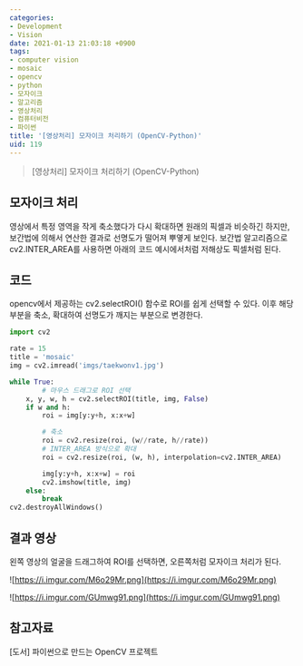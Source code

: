 ```yaml
---
categories:
- Development
- Vision
date: 2021-01-13 21:03:18 +0900
tags:
- computer vision
- mosaic
- opencv
- python
- 모자이크
- 알고리즘
- 영상처리
- 컴퓨터비전
- 파이썬
title: '[영상처리] 모자이크 처리하기 (OpenCV-Python)'
uid: 119
---
```


> [영상처리] 모자이크 처리하기 (OpenCV-Python)
> 

## 모자이크 처리

영상에서 특정 영역을 작게 축소했다가 다시 확대하면 원래의 픽셀과 비슷하긴 하지만, 보간법에 의해서 연산한 결과로 선명도가 떨어져 뿌옇게 보인다. 보간법 알고리즘으로 cv2.INTER_AREA를 사용하면 아래의 코드 예시에서처럼 저해상도 픽셀처럼 된다.

## 코드

opencv에서 제공하는 cv2.selectROI() 함수로 ROI를 쉽게 선택할 수 있다. 이후 해당 부분을 축소, 확대하여 선명도가 깨지는 부분으로 변경한다.

```python
import cv2

rate = 15
title = 'mosaic'
img = cv2.imread('imgs/taekwonv1.jpg')

while True:
		# 마우스 드래그로 ROI 선택
    x, y, w, h = cv2.selectROI(title, img, False)
    if w and h:
        roi = img[y:y+h, x:x+w]

        # 축소
        roi = cv2.resize(roi, (w//rate, h//rate))
        # INTER_AREA 방식으로 확대
        roi = cv2.resize(roi, (w, h), interpolation=cv2.INTER_AREA)

        img[y:y+h, x:x+w] = roi
        cv2.imshow(title, img)
    else:
        break
cv2.destroyAllWindows()
```

## 결과 영상

왼쪽 영상의 얼굴을 드래그하여 ROI를 선택하면, 오른쪽처럼 모자이크 처리가 된다.

![https://i.imgur.com/M6o29Mr.png](https://i.imgur.com/M6o29Mr.png)

![https://i.imgur.com/GUmwg91.png](https://i.imgur.com/GUmwg91.png)

## 참고자료

[도서] 파이썬으로 만드는 OpenCV 프로젝트